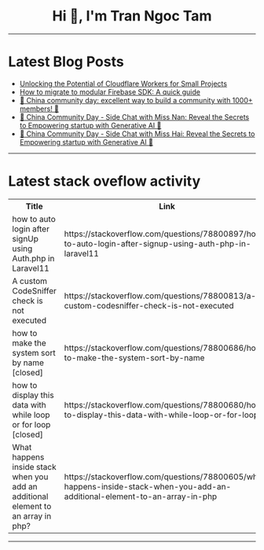 <h1 align="center">Hi 👋, I'm Tran Ngoc Tam</h1>

---

# Latest Blog Posts 
<!-- BLOG-POST-LIST:START -->
- [Unlocking the Potential of Cloudflare Workers for Small Projects](https://dev.to/00geekinside00/unlocking-the-potential-of-cloudflare-workers-for-small-projects-45d0)
- [How to migrate to modular Firebase SDK: A quick guide](https://dev.to/patricklusaya/how-to-migrate-to-modular-firebase-sdk-a-quick-guide-10ac)
- [🌇 China community day: excellent way to build a community with 1000+ members! 🎉](https://dev.to/aws-builders/china-community-day-excellent-way-to-build-a-community-with-1000-members-3fj7)
- [🌇 China Community Day - Side Chat with Miss Nan: Reveal the Secrets to Empowering startup with Generative AI 🌟](https://dev.to/aws-builders/china-community-day-side-chat-with-miss-nan-reveal-the-secrets-to-empowering-startup-with-generative-ai-33e4)
- [🌇 China Community Day - Side Chat with Miss Hai: Reveal the Secrets to Empowering startup with Generative AI 🌟](https://dev.to/aws-builders/china-community-day-side-chat-with-miss-hai-reveal-the-secrets-to-empowering-startup-with-generative-ai-gof)
<!-- BLOG-POST-LIST:END -->

---

# Latest stack oveflow activity
<table>
  <tr><th>Title</th><th>Link</th></tr>
  <!-- STACKOVERFLOW:START --><tr><td>how to auto login after signUp using Auth.php in Laravel11</td><td>https://stackoverflow.com/questions/78800897/how-to-auto-login-after-signup-using-auth-php-in-laravel11</td></tr><tr><td>A custom CodeSniffer check is not executed</td><td>https://stackoverflow.com/questions/78800813/a-custom-codesniffer-check-is-not-executed</td></tr><tr><td>how to make the system sort by name [closed]</td><td>https://stackoverflow.com/questions/78800686/how-to-make-the-system-sort-by-name</td></tr><tr><td>how to display this data with while loop or for loop [closed]</td><td>https://stackoverflow.com/questions/78800680/how-to-display-this-data-with-while-loop-or-for-loop</td></tr><tr><td>What happens inside stack when you add an additional element to an array in php?</td><td>https://stackoverflow.com/questions/78800605/what-happens-inside-stack-when-you-add-an-additional-element-to-an-array-in-php</td></tr><!-- STACKOVERFLOW:END -->
</table>

---


